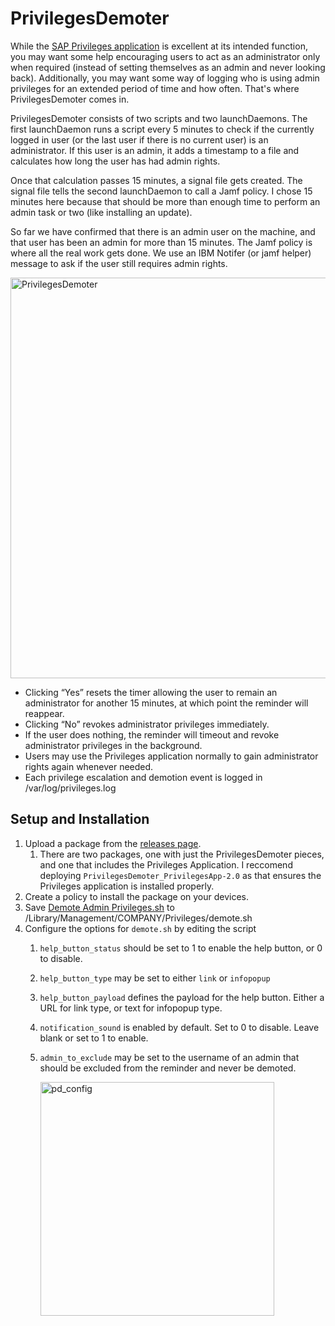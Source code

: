 # PrivilegesDemoter

While the [SAP Privileges application](https://github.com/SAP/macOS-enterprise-privileges) is excellent at its intended function, you may want some help encouraging users to act as an administrator only when required (instead of setting themselves as an admin and never looking back). Additionally, you may want some way of logging who is using admin privileges for an extended period of time and how often. That's where PrivilegesDemoter comes in.

PrivilegesDemoter consists of two scripts and two launchDaemons. The first launchDaemon runs a script every 5 minutes to check if the currently logged in user (or the last user if there is no current user) is an administrator. If this user is an admin, it adds a timestamp to a file and calculates how long the user has had admin rights.

Once that calculation passes 15 minutes, a signal file gets created. The signal file tells the second launchDaemon to call a Jamf policy. I chose 15 minutes here because that should be more than enough time to perform an admin task or two (like installing an update).

So far we have confirmed that there is an admin user on the machine, and that user has been an admin for more than 15 minutes. The Jamf policy is where all the real work gets done. We use an IBM Notifer (or jamf helper) message to ask if the user still requires admin rights.

<img width="641" alt="PrivilegesDemoter" src="https://user-images.githubusercontent.com/1520833/167688261-3c2b6956-a772-4cac-8385-65efd3afc22b.png">

- Clicking “Yes” resets the timer allowing the user to remain an administrator for another 15 minutes, at which point the reminder will reappear.
- Clicking “No” revokes administrator privileges immediately. 
- If the user does nothing, the reminder will timeout and revoke administrator privileges in the background.
- Users may use the Privileges application normally to gain administrator rights again whenever needed.
- Each privilege escalation and demotion event is logged in /var/log/privileges.log

## Setup and Installation
1. Upload a package from the [releases page](https://github.com/sgmills/PrivilegesDemoter/releases).
    1. There are two packages, one with just the PrivilegesDemoter pieces, and one that includes the Privileges Application. I reccomend deploying `PrivilegesDemoter_PrivilegesApp-2.0` as that ensures the Privileges application is installed properly.
1. Create a policy to install the package on your devices.
2. Save [Demote Admin Privileges.sh](https://github.com/sgmills/PrivilegesDemoter/blob/main/Demote%20Admin%20Privileges.sh) to /Library/Management/COMPANY/Privileges/demote.sh
3. Configure the options for `demote.sh` by editing the script
    1. `help_button_status` should be set to 1 to enable the help button, or 0 to disable.
    2. `help_button_type` may be set to either `link` or `infopopup`
    3. `help_button_payload` defines the payload for the help button. Either a URL for link type, or text for infopopup type.
    4. `notification_sound` is enabled by default. Set to 0 to disable. Leave blank or set to 1 to enable.
    5. `admin_to_exclude` may be set to the username of an admin that should be excluded from the reminder and never be demoted. 

        <img width="374" alt="pd_config" src="https://user-images.githubusercontent.com/1520833/167688766-ca7b3326-6a89-418c-b47c-9acc484cee5d.png">
